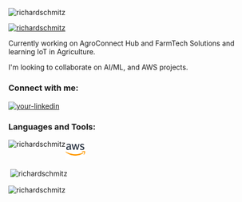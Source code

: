 

<p align="left"> <img src="https://komarev.com/ghpvc/?username=richardschmitz&label=Profile%20views&color=0e75b6&style=flat" alt="richardschmitz" /> </p>

<p align="left"> <a href="https://github.com/ryo-ma/github-profile-trophy"><img src="https://github-profile-trophy.vercel.app/?username=richardschmitz" alt="richardschmitz" /></a> </p>

Currently working on AgroConnect Hub and FarmTech Solutions and learning IoT in Agriculture.

I'm looking to collaborate on  AI/ML, and AWS projects.


<h3 align="left">Connect with me:</h3>
<p align="left">
<a href="https://www.linkedin.com/in/richard-schmitz01/" target="blank"><img align="center" src="https://raw.githubusercontent.com/rahuldkjain/github-profile-readme-generator/master/src/images/icons/Social/linked-in-alt.svg" alt="your-linkedin" height="30" width="40" /></a>
</p>

<h3 align="left">Languages and Tools:</h3>
<p align="left"> <a href="https://aws.amazon.com" target="_blank" rel="noreferrer"> <img src="https://raw.githubusercontent.com/devicons/devicon/master/icons/amazonwebservices/amazonwebservices-original-wordmark.svg" alt="aws" width="40" height="40"/> </a> <a 
<p><img align="left" src="https://github-readme-stats.vercel.app/api/top-langs?username=richardschmitz&show_icons=true&locale=en&layout=compact" alt="richardschmitz" /></p>

<p>&nbsp;<img align="center" src="https://github-readme-stats.vercel.app/api?username=richardschmitz&show_icons=true&locale=en" alt="richardschmitz" /></p>

<p><img align="center" src="https://github-readme-streak-stats.herokuapp.com/?user=richardschmitz&" alt="richardschmitz" /></p>
